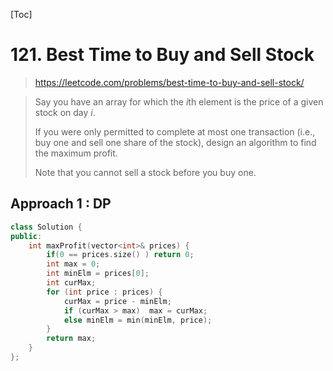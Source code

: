 [Toc]

#  121. Best Time to Buy and Sell Stock

> https://leetcode.com/problems/best-time-to-buy-and-sell-stock/

> Say you have an array for which the *i*th element is the price of a given stock on day *i*.
>
> If you were only permitted to complete at most one transaction (i.e., buy one and sell one share of the stock), design an algorithm to find the maximum profit.
>
> Note that you cannot sell a stock before you buy one.

## Approach 1 : DP

```c++
class Solution {
public:
	int maxProfit(vector<int>& prices) {
        if(0 == prices.size() ) return 0;
		int max = 0;
		int minElm = prices[0];
		int curMax;
		for (int price : prices) {
			curMax = price - minElm;
			if (curMax > max)  max = curMax;
			else minElm = min(minElm, price);
		}
		return max;
	}
};
```

